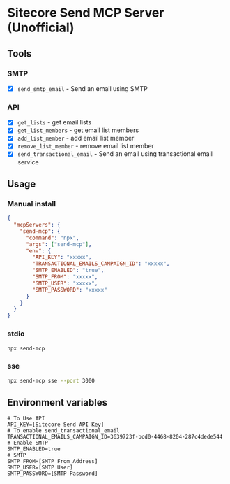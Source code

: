 # Sitecore Send MCP Server (Unofficial)

## Tools

### SMTP

- [x] `send_smtp_email` - Send an email using SMTP

### API

- [x] `get_lists` - get email lists
- [x] `get_list_members` - get email list members
- [x] `add_list_member` - add email list member
- [x] `remove_list_member` - remove email list member
- [x] `send_transactional_email` - Send an email using transactional email service

## Usage

### Manual install

```json
{
  "mcpServers": {
    "send-mcp": {
      "command": "npx",
      "args": ["send-mcp"],
      "env": {
        "API_KEY": "xxxxx",
        "TRANSACTIONAL_EMAILS_CAMPAIGN_ID": "xxxxx",
        "SMTP_ENABLED": "true",
        "SMTP_FROM": "xxxxx",
        "SMTP_USER": "xxxxx",
        "SMTP_PASSWORD": "xxxxx"
      }
    }
  }
}
```

### stdio

```bash
npx send-mcp
```

### sse

```bash
npx send-mcp sse --port 3000
```

## Environment variables

```properties
# To Use API
API_KEY=[Sitecore Send API Key]
# To enable send_transactional_email
TRANSACTIONAL_EMAILS_CAMPAIGN_ID=3639723f-bcd0-4468-8204-287c4dede544
# Enable SMTP
SMTP_ENABLED=true
# SMTP
SMTP_FROM=[SMTP From Address]
SMTP_USER=[SMTP User]
SMTP_PASSWORD=[SMTP Password]
```
